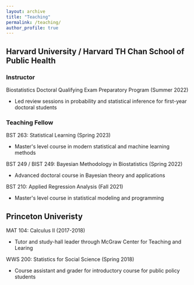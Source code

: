 ```yaml
---
layout: archive
title: "Teaching"
permalink: /teaching/
author_profile: true
---
```


## Harvard University / Harvard TH Chan School of Public Health
### Instructor
Biostatistics Doctoral Qualifying Exam Preparatory Program (Summer 2022)
* Led review sessions in probability and statistical inference for first-year doctoral students

### Teaching Fellow
BST 263: Statistical Learning (Spring 2023)
- Master's level course in modern statistical and machine learning methods

BST 249 / BIST 249: Bayesian Methodology in Biostatistics (Spring 2022)
- Advanced doctoral course in Bayesian theory and applications

BST 210: Applied Regression Analysis (Fall 2021)
- Master's level course in statistical modeling and programming

## Princeton Univeristy
MAT 104: Calculus II (2017-2018)
- Tutor and study-hall leader through McGraw Center for Teaching and Learing

WWS 200: Statistics for Social Science (Spring 2018)
- Course assistant and grader for introductory course for public policy students

